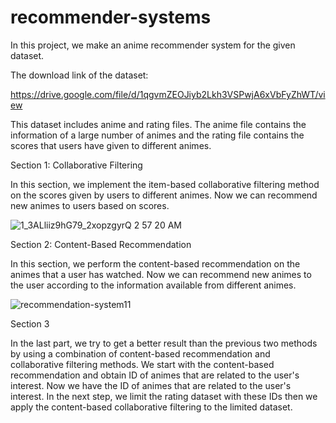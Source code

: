 # recommender-systems

In this project, we make an anime recommender system for the given dataset.

The download link of the dataset:

https://drive.google.com/file/d/1qgvmZEOJiyb2Lkh3VSPwjA6xVbFyZhWT/view

This dataset includes anime and rating files. The anime file contains the information of a large number of animes and the rating file contains the scores that users have given to different animes.

Section 1: Collaborative Filtering

In this section, we implement the item-based collaborative filtering method on the scores given by users to different animes. Now we can recommend new animes to users based on scores.

![1_3ALliiz9hG79_2xopzgyrQ 2 57 20 AM](https://user-images.githubusercontent.com/47056654/195467508-cf80c6ca-fae4-49a3-8144-c67da48b32b0.jpg)

Section 2: Content-Based Recommendation 

In this section, we perform the content-based recommendation on the animes that a user has watched. Now we can recommend new animes to the user according to the information available from different animes.

![recommendation-system11](https://user-images.githubusercontent.com/47056654/195469234-5b738a5f-c9eb-4429-9ac8-9f7dea6362a6.jpg)

Section 3 

In the last part, we try to get a better result than the previous two methods by using a combination of content-based recommendation and collaborative filtering methods. We start with the content-based recommendation and obtain ID of animes that are related to the user's interest. Now we have the ID of animes that are related to the user's interest. In the next step, we limit the rating dataset with these IDs then we apply the content-based collaborative filtering to the limited dataset.

